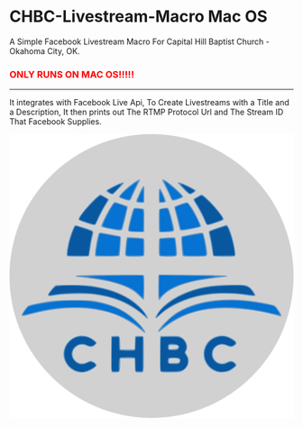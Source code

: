 # CHBC-Livestream-Macro Mac OS

A Simple Facebook Livestream Macro For Capital Hill Baptist Church - Okahoma City, OK.

### <span style="color: red">ONLY RUNS ON MAC OS!!!!!</span>

---------------------

It integrates with Facebook Live Api, To Create Livestreams with a Title and a Description, It then prints out The RTMP Protocol Url and The Stream ID That Facebook Supplies.

![CHBC Logo](https://github.com/DevGamer9991/CHBC-Livestream-Macro/blob/master/CHBC%20Logo.png?raw=true)
